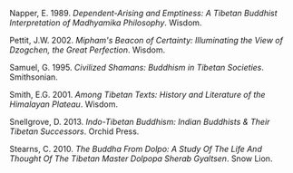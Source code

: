 
Napper, E. 1989. *Dependent-Arising and Emptiness: A Tibetan Buddhist Interpretation of Madhyamika Philosophy*. Wisdom.

Pettit, J.W. 2002. *Mipham's Beacon of Certainty: Illuminating the View of Dzogchen, the Great Perfection*. Wisdom.

Samuel, G. 1995. *Civilized Shamans: Buddhism in Tibetan Societies*. Smithsonian.

Smith, E.G. 2001. *Among Tibetan Texts: History and Literature of the Himalayan Plateau*. Wisdom.

Snellgrove, D. 2013. *Indo-Tibetan Buddhism: Indian Buddhists & Their Tibetan Successors*. Orchid Press.

Stearns, C. 2010. *The Buddha From Dolpo: A Study Of The Life And Thought Of The Tibetan Master Dolpopa Sherab Gyaltsen*. Snow Lion.
